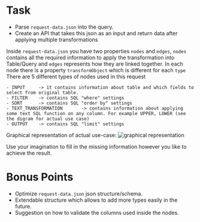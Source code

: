 # Task

- Parse `request-data.json` into the query. 
- Create an API that takes this json as an input and return data after applying multiple transformations

Inside `request-data.json` you have two properties `nodes` and `edges`, `nodes` contains all the required information to apply the transformation into Table/Query and `edges` represents how they are linked together. In each node there is a property `transformObject` which is different for each `type`
There are 5 different types of nodes used in this request

	- INPUT		-> it contains information about table and which fields to select from original table. 
	- FILTER	-> contains SQL "where" settings 
	- SORT		-> contains SQL "order by" settings 
	- TEXT_TRANSFORMATION	    -> contains information about applying some text SQL function on any column. For example UPPER, LOWER (see the digram for actual use case)
	- OUTPUT	-> contains SQL "limit" settings

Graphical representation of actual use-case:
![graphical representation](https://github.com/goes-funky/modeling-test/blob/master/graphical-representation.png?raw=true)

Use your imagination to fill in the missing information however you like to achieve the result.

# Bonus Points
 - Optimize `request-data.json` json structure/schema.
 - Extendable structure which allows to add more types easily in the future.
 - Suggestion on how to validate the columns used inside the nodes.
